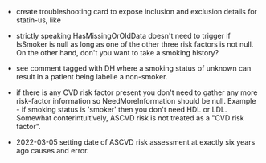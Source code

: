 - create troubleshooting card to expose inclusion and exclusion details for statin-us, like

- strictly speaking HasMissingOrOldData doesn't need to trigger if IsSmoker is null as long as one of the other three risk factors is not null. On the other hand, don't you want to take a smoking history?

- see comment tagged with DH where a smoking status of unknown can result in a patient being labelle a non-smoker.

- if there is any CVD risk factor present you don't need to gather any more risk-factor information so NeedMoreInformation should be null. Example - if smoking status is 'smoker' then you don't need HDL or LDL. Somewhat conterintuitively, ASCVD risk is not treated as a "CVD risk factor". 

- 2022-03-05 setting date of ASCVD risk assessment at exactly six years ago causes and error. 